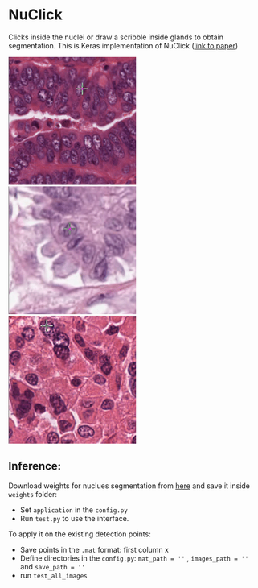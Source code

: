 # NuClick 
 Clicks inside the nuclei or draw a scribble inside glands to obtain segmentation.
 This is Keras implementation of NuClick ([link to paper]( https://arxiv.org/pdf/1909.03253.pdf ))
 
 
![alt text](gifs/11.gif "H&E")![alt text](gifs/22.gif "H&E") ![alt text](gifs/33.gif "H&E")


 ## Inference:
 Download weights for nuclues segmentation from [here]( https://drive.google.com/open?id=1MGjZs_-2Xo1W9NZqbq_5XLP-VbIo-ltA) and save it inside `weights` folder:
 * Set `application` in the `config.py` 
 * Run `test.py` to use the interface.
 
 To apply it on the existing detection points:
 * Save points in the `.mat` format: first column x 
 * Define directories in the `config.py`:  `mat_path = ''` ,  `images_path = ''` and `save_path = ''`
 * run `test_all_images`
 
